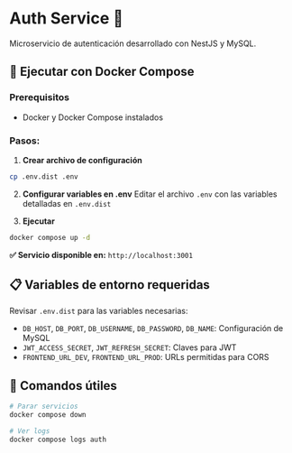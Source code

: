 # Auth Service 🔐

Microservicio de autenticación desarrollado con NestJS y MySQL.

## 🚀 Ejecutar con Docker Compose

### Prerequisitos

- Docker y Docker Compose instalados

### Pasos:

1. **Crear archivo de configuración**

```bash
cp .env.dist .env
```

2. **Configurar variables en .env**
   Editar el archivo `.env` con las variables detalladas en `.env.dist`

3. **Ejecutar**

```bash
docker compose up -d
```

**✅ Servicio disponible en:** `http://localhost:3001`

## 📋 Variables de entorno requeridas

Revisar `.env.dist` para las variables necesarias:

- `DB_HOST`, `DB_PORT`, `DB_USERNAME`, `DB_PASSWORD`, `DB_NAME`: Configuración de MySQL
- `JWT_ACCESS_SECRET`, `JWT_REFRESH_SECRET`: Claves para JWT
- `FRONTEND_URL_DEV`, `FRONTEND_URL_PROD`: URLs permitidas para CORS

## 🔧 Comandos útiles

```bash
# Parar servicios
docker compose down

# Ver logs
docker compose logs auth
```
